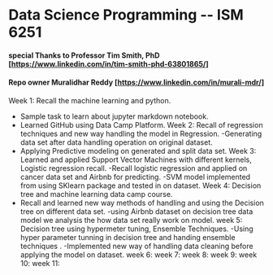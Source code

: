 # Data Science Programming -- ISM 6251
#### special Thanks to Professor  Tim Smith, PhD [https://www.linkedin.com/in/tim-smith-phd-63801865/]

#### Repo owner Muralidhar Reddy [https://www.linkedin.com/in/murali-mdr/]


Week 1: Recall the machine learning and python.
- Sample task to learn about jupyter markdown notebook.
- Learned GitHub using Data Camp Platform. 
Week 2: Recall of regression techniques and new way handling the model in Regression.
-Generating data set after data handling operation on original dataset.
- Applying Predictive modeling on generated and split data set. 
Week 3: Learned and applied Support Vector Machines with different kernels, Logistic regression recall.
-Recall logistic regression and applied on cancer data set and Airbnb for predicting.
-SVM model implemented from using SKlearn package and tested in on dataset.
Week 4: Decision tree and machine learning data camp course.
- Recall and learned new way methods of handling and using the Decision tree on different data set.
-using Airbnb dataset on decision tree data model we analysis the how data set really work on model.
week 5: Decision tree using hypermeter tuning, Ensemble Techniques.
-Using hyper parameter tunning in decision tree and handing ensemble techniques .
-Implemented new way of handling data cleaning before applying the model on dataset.
week 6:
week 7:
week 8:
week 9:
week 10:
week 11:



